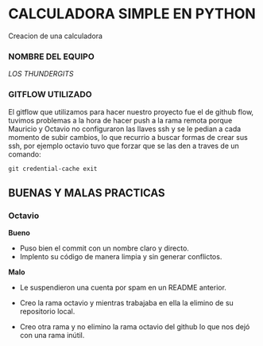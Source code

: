 # CALCULADORA SIMPLE EN PYTHON
Creacion de una calculadora
### NOMBRE DEL EQUIPO
*LOS THUNDERGITS*

### GITFLOW UTILIZADO
El gitflow que utilizamos para hacer nuestro proyecto fue el de github flow, tuvimos problemas a la hora de hacer push a la rama remota porque Mauricio y Octavio no configuraron las llaves ssh y se le pedian a cada momento de subir cambios, lo que recurrio a buscar formas de crear sus ssh, por ejemplo octavio tuvo que forzar que se las den a traves de un comando:

 ``git credential-cache exit``
 
 ## BUENAS Y MALAS PRACTICAS

### Octavio

**Bueno** 

- Puso bien el commit con un nombre claro y directo.
- Implento su código de manera limpia y sin generar conflictos.

**Malo**
- Le suspendieron una cuenta por spam en un README anterior.

- Creo la rama octavio y mientras trabajaba en ella la elimino de su repositorio local.

- Creo otra rama y no elimino la rama octavio del github lo que nos dejó con una rama inútil.
